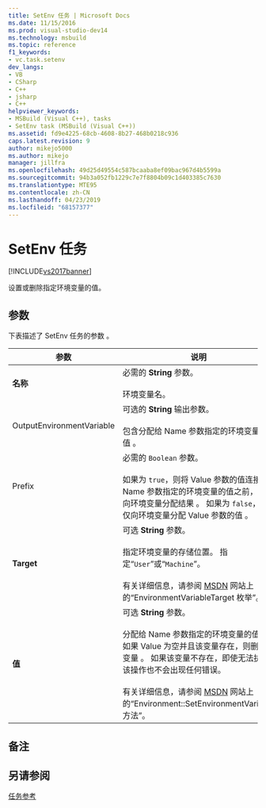 ```yaml
---
title: SetEnv 任务 | Microsoft Docs
ms.date: 11/15/2016
ms.prod: visual-studio-dev14
ms.technology: msbuild
ms.topic: reference
f1_keywords:
- vc.task.setenv
dev_langs:
- VB
- CSharp
- C++
- jsharp
- C++
helpviewer_keywords:
- MSBuild (Visual C++), tasks
- SetEnv task (MSBuild (Visual C++))
ms.assetid: fd9e4225-68cb-4608-8b27-468b0218c936
caps.latest.revision: 9
author: mikejo5000
ms.author: mikejo
manager: jillfra
ms.openlocfilehash: 49d25d49554c587bcaaba8ef09bac967d4b5599a
ms.sourcegitcommit: 94b3a052fb1229c7e7f8804b09c1d403385c7630
ms.translationtype: MTE95
ms.contentlocale: zh-CN
ms.lasthandoff: 04/23/2019
ms.locfileid: "68157377"
---
```

# <a name="setenv-task"></a>SetEnv 任务
[!INCLUDE[vs2017banner](../includes/vs2017banner.md)]

设置或删除指定环境变量的值。  
  
## <a name="parameters"></a>参数  
 下表描述了 SetEnv 任务的参数  。  
  
|参数|说明|  
|---------------|-----------------|  
|**名称**|必需的 **String** 参数。<br /><br /> 环境变量名。|  
|OutputEnvironmentVariable |可选的 **String** 输出参数。<br /><br /> 包含分配给 Name 参数指定的环境变量的值  。|  
|Prefix |必需的 `Boolean` 参数。<br /><br /> 如果为 `true`，则将 Value 参数的值连接到 Name 参数指定的环境变量的值之前，然后向环境变量分配结果   。 如果为 `false`，则仅向环境变量分配 Value 参数的值  。|  
|**Target**|可选 **String** 参数。<br /><br /> 指定环境变量的存储位置。 指定“`User`”或“`Machine`”。<br /><br /> 有关详细信息，请参阅 [MSDN](http://go.microsoft.com/fwlink/?LinkId=737) 网站上的“EnvironmentVariableTarget 枚举”。|  
|**值**|可选 **String** 参数。<br /><br /> 分配给 Name 参数指定的环境变量的值  。 如果 Value 为空并且该变量存在，则删除该变量  。 如果该变量不存在，即使无法执行该操作也不会出现任何错误。<br /><br /> 有关详细信息，请参阅 [MSDN](http://go.microsoft.com/fwlink/?LinkId=737) 网站上的“Environment::SetEnvironmentVariable 方法”。|  
  
## <a name="remarks"></a>备注  
  
## <a name="see-also"></a>另请参阅  
 [任务参考](../msbuild/msbuild-task-reference.md)
